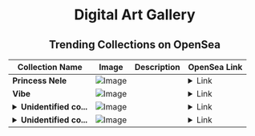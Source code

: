 <div align="center">

# Digital Art Gallery

## Trending Collections on OpenSea

| Collection Name                       | Image                                                                                     | Description                       | OpenSea Link                                                                                          |
|---------------------------------------|-------------------------------------------------------------------------------------------|-----------------------------------|--------------------------------------------------------------------------------------------------------|
| **Princess Nele** | ![Image](https://i.seadn.io/s/raw/files/7f8f64cf7b9286e1679c4f49bf14816d.jpg?w=500&auto=format?w=200&auto=format) |  | <details><summary>Link</summary>[Princess Nele](https://opensea.io/collection/princess-nele)</details> |
| **Vibe** | ![Image](https://i.seadn.io/s/raw/files/c4b41ba9800c407ff7d3d4564cc60e0c.png?w=500&auto=format?w=200&auto=format) |  | <details><summary>Link</summary>[Vibe](https://opensea.io/collection/vibe-88)</details> |
| **<details><summary>Unidentified co...</summary>Unidentified contract 343fca2f-efa3-4a51-a0ce-059f2e20a9e6</details>** | ![Image](https://i.seadn.io/s/raw/files/8af52942ec11eeeaf954fb7a9bf7aa0e.png?w=500&auto=format?w=200&auto=format) |  | <details><summary>Link</summary>[Unidentified contract 343fca2f-efa3-4a51-a0ce-059f2e20a9e6](https://opensea.io/collection/unidentified-contract-343fca2f-efa3-4a51-a0ce-059f)</details> |
| **<details><summary>Unidentified co...</summary>Unidentified contract 4d3522f0-b08f-40df-84d5-00d530d97e42</details>** | ![Image](https://i.seadn.io/s/raw/files/104bf387dad8775eaf6d28ae99bd2f72.jpg?w=500&auto=format?w=200&auto=format) |  | <details><summary>Link</summary>[Unidentified contract 4d3522f0-b08f-40df-84d5-00d530d97e42](https://opensea.io/collection/unidentified-contract-4d3522f0-b08f-40df-84d5-00d5)</details> |

</div>